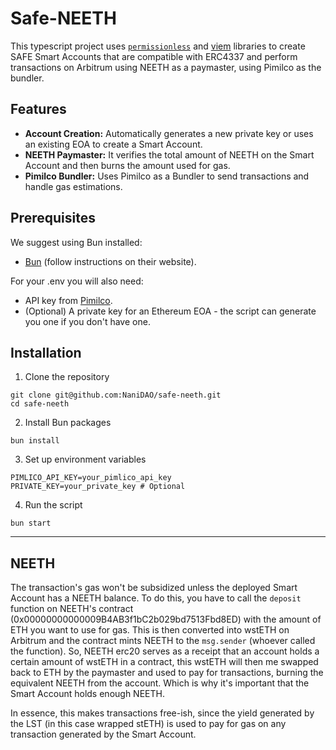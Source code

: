 # Safe-NEETH

This typescript project uses [`permissionless`](https://docs.pimlico.io/permissionless) and [viem](https://viem.sh/) libraries to create SAFE Smart Accounts that are compatible with ERC4337 and perform transactions on Arbitrum using NEETH as a paymaster, using Pimilco as the bundler.

## Features
* **Account Creation:** Automatically generates a new private key or uses an existing EOA to create a Smart Account.
* **NEETH Paymaster:** It verifies the total amount of NEETH on the Smart Account and then burns the amount used for gas.
* **Pimilco Bundler:** Uses Pimilco as a Bundler to send transactions and handle gas estimations.

## Prerequisites
We suggest using Bun installed:
* [Bun](https://bun.sh/) (follow instructions on their website).

For your .env you will also need:
* API key from [Pimilco](https://dashboard.pimlico.io/apikeys).
* (Optional) A private key for an Ethereum EOA - the script can generate you one if you don't have one.

## Installation

1. Clone the repository
```
git clone git@github.com:NaniDAO/safe-neeth.git
cd safe-neeth
```

2. Install Bun packages
```
bun install
```

3. Set up environment variables
```
PIMLICO_API_KEY=your_pimlico_api_key
PRIVATE_KEY=your_private_key # Optional
```
4. Run the script
```
bun start
```

---
## NEETH

The transaction's gas won't be subsidized unless the deployed Smart Account has a NEETH balance. To do this, you have to call the `deposit` function on NEETH's contract (0x00000000000009B4AB3f1bC2b029bd7513Fbd8ED) with the amount of ETH you want to use for gas. This is then converted into wstETH on Arbitrum and the contract mints NEETH to the `msg.sender` (whoever called the function). So, NEETH erc20 serves as a receipt that an account holds a certain amount of wstETH in a contract, this wstETH will then me swapped back to ETH by the paymaster and used to pay for transactions, burning the equivalent NEETH from the account. Which is why it's important that the Smart Account holds enough NEETH.

In essence, this makes transactions free-ish, since the yield generated by the LST (in this case wrapped stETH) is used to pay for gas on any transaction generated by the Smart Account.
